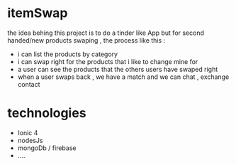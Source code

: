 # itemSwap
the idea behing this project is to do a tinder like App but for second handed/new products swaping , the process like this : 
- i can list the products by category 
- i can swap right for the products that i like to change mine for 
- a user can see the products that the others users have swaped right
- when a user swaps back , we have a match and we can chat , exchange contact 

# technologies
- Ionic 4
- nodesJs
- mongoDb / firebase
- ....
